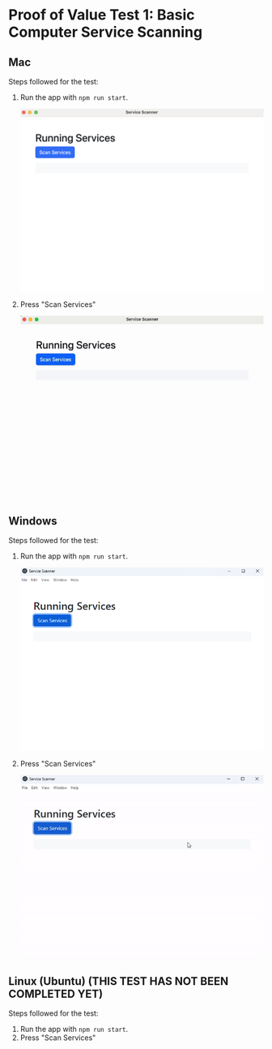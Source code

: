 # Proof of Value Test 1: Basic Computer Service Scanning

## Mac

Steps followed for the test:

1. Run the app with `npm run start`.

   ![Starting up the app on Mac](../../resources/docImages/PoVTest1-Mac-1.png "Startup on Mac")

2. Press "Scan Services"

   ![Running services scanner on Mac](../../resources/docImages/PoVTest1-Mac-2.gif "Scan on Mac")

## Windows

Steps followed for the test:

1. Run the app with `npm run start`.

   ![Starting up the app on Windows](../../resources/docImages/PoVTest1-Windows-1.png "Startup on Windows")

2. Press "Scan Services"

   ![Running services scanner on Windows](../../resources/docImages/PoVTest1-Windows-2.gif "Scan on Windows")

## Linux (Ubuntu) (THIS TEST HAS NOT BEEN COMPLETED YET)

Steps followed for the test:

1. Run the app with `npm run start`.
2. Press "Scan Services"
